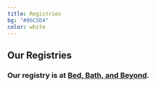 ```yaml
---
title: Registries
bg: "#86C5D4"
color: white
---
```


## Our Registries

### Our registry is at [Bed, Bath, and Beyond](http://www.bedbathandbeyond.com/store/giftregistry/view_registry_guest.jsp?pwsToken=&eventType=Wedding&registryId=541820544&pwsurl=).


